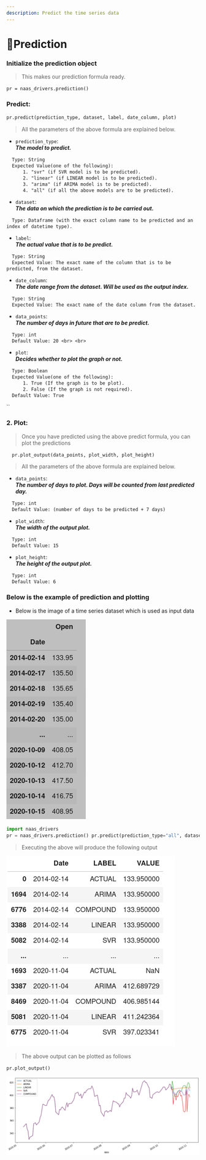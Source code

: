 ```yaml
---
description: Predict the time series data
---
```


# 🔮Prediction



### Initialize the prediction object

> This makes our prediction formula ready.

```text
pr = naas_drivers.prediction()
```

### Predict:

```python
pr.predict(prediction_type, dataset, label, date_column, plot)
```

> All the parameters of the above formula are explained below.

*  `prediction_type`:  
   _**The model to predict.**_  


  ```text
    Type: String
    Expected Value(one of the following): 
        1. "svr" (if SVR model is to be predicted).
        2. "linear" (if LINEAR model is to be predicted).
        3. "arima" (if ARIMA model is to be predicted).
        4. "all" (if all the above models are to be predicted).
  ```

*  `dataset`:  
   _**The data on which the prediction is to be carried out.**_  


  ```text
    Type: Dataframe (with the exact column name to be predicted and an index of datetime type).
  ```

*  `label`:  
   _**The actual value that is to be predict.**_  


  ```text
    Type: String
    Expected Value: The exact name of the column that is to be predicted, from the dataset.
  ```

*  `date_column`:  
   _**The date range from the dataset. Will be used as the output index.**_  


  ```text
    Type: String
    Expected Value: The exact name of the date column from the dataset.
  ```

*  `data_points`:  
   _**The number of days in future that are to be predict.**_  


  ```text
    Type: int
    Default Value: 20 <br> <br>
  ```

*  `plot`:  
   _**Decides whether to plot the graph or not.**_  


  ```text
    Type: Boolean
    Expected Value(one of the following): 
        1. True (If the graph is to be plot).
        2. False (If the graph is not required).
    Default Value: True
  ```

\`\`

### 2. Plot:

> Once you have predicted using the above predict formula, you can plot the predictions

```python
  pr.plot_output(data_points, plot_width, plot_height)
```

> All the parameters of the above formula are explained below.

*  `data_points`:  
   _**The number of days to plot. Days will be counted from last predicted day.**_  


  ```text
    Type: int
    Default Value: (number of days to be predicted + 7 days)
  ```

*  `plot_width`:  
   _**The width of the output plot.**_  


  ```text
    Type: int
    Default Value: 15 
  ```

*  `plot_height`:  
   _**The height of the output plot.**_  


  ```text
    Type: int
    Default Value: 6 
  ```

### Below is the example of prediction and plotting

* Below is the image of a time series dataset which is used as input data

![Time series Dataset](.gitbook/assets/time_series_dataset.png)

```python
import naas_drivers
pr = naas_drivers.prediction() pr.predict(prediction_type="all", dataset=df, label="Open", date_column="Date", plot=True)
```

> Executing the above will produce the following output

![Prediction of time series dataset](.gitbook/assets/prediction_output.png)

> The above output can be plotted as follows

```python
pr.plot_output()
```

![prediction plot](.gitbook/assets/prediction_plot.png)


